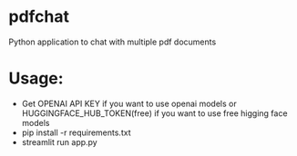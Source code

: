 # pdfchat
Python application to chat with multiple pdf documents

# Usage:
- Get OPENAI API KEY if you want to use openai models or HUGGINGFACE_HUB_TOKEN(free) if you want to use free higging face models
- pip install -r requirements.txt
- streamlit run app.py
